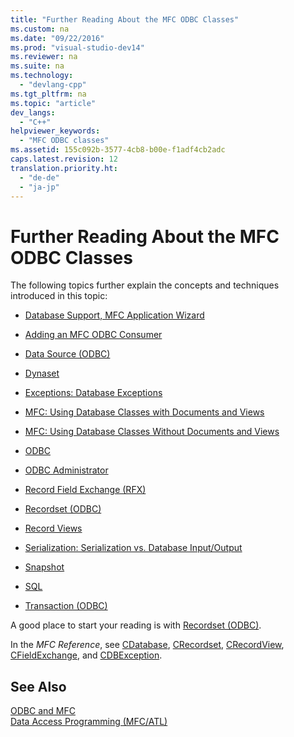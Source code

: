 ```yaml
---
title: "Further Reading About the MFC ODBC Classes"
ms.custom: na
ms.date: "09/22/2016"
ms.prod: "visual-studio-dev14"
ms.reviewer: na
ms.suite: na
ms.technology: 
  - "devlang-cpp"
ms.tgt_pltfrm: na
ms.topic: "article"
dev_langs: 
  - "C++"
helpviewer_keywords: 
  - "MFC ODBC classes"
ms.assetid: 155c092b-3577-4cb8-b00e-f1adf4cb2adc
caps.latest.revision: 12
translation.priority.ht: 
  - "de-de"
  - "ja-jp"
---
```

# Further Reading About the MFC ODBC Classes
The following topics further explain the concepts and techniques introduced in this topic:  
  
-   [Database Support, MFC Application Wizard](../VS_csharp/database-support--mfc-application-wizard.md)  
  
-   [Adding an MFC ODBC Consumer](../VS_csharp/adding-an-mfc-odbc-consumer.md)  
  
-   [Data Source (ODBC)](../VS_csharp/data-source--odbc-.md)  
  
-   [Dynaset](../VS_csharp/dynaset.md)  
  
-   [Exceptions: Database Exceptions](../VS_csharp/exceptions--database-exceptions.md)  
  
-   [MFC: Using Database Classes with Documents and Views](../VS_csharp/mfc--using-database-classes-with-documents-and-views.md)  
  
-   [MFC: Using Database Classes Without Documents and Views](../VS_csharp/mfc--using-database-classes-without-documents-and-views.md)  
  
-   [ODBC](../VS_csharp/odbc-basics.md)  
  
-   [ODBC Administrator](../VS_csharp/odbc-administrator.md)  
  
-   [Record Field Exchange (RFX)](../VS_csharp/record-field-exchange--rfx-.md)  
  
-   [Recordset (ODBC)](../VS_csharp/recordset--odbc-.md)  
  
-   [Record Views](../VS_csharp/record-views---mfc-data-access-.md)  
  
-   [Serialization: Serialization vs. Database Input/Output](../VS_csharp/serialization--serialization-vs.-database-input-output.md)  
  
-   [Snapshot](../VS_csharp/snapshot.md)  
  
-   [SQL](../VS_csharp/sql.md)  
  
-   [Transaction (ODBC)](../VS_csharp/transaction--odbc-.md)  
  
 A good place to start your reading is with [Recordset (ODBC)](../VS_csharp/recordset--odbc-.md).  
  
 In the *MFC Reference*, see [CDatabase](../VS_csharp/cdatabase-class.md), [CRecordset](../VS_csharp/crecordset-class.md), [CRecordView](../VS_csharp/crecordview-class.md), [CFieldExchange](../VS_csharp/cfieldexchange-class.md), and [CDBException](../VS_csharp/cdbexception-class.md).  
  
## See Also  
 [ODBC and MFC](../VS_csharp/odbc-and-mfc.md)   
 [Data Access Programming (MFC/ATL)](../VS_csharp/data-access-programming--mfc-atl-.md)